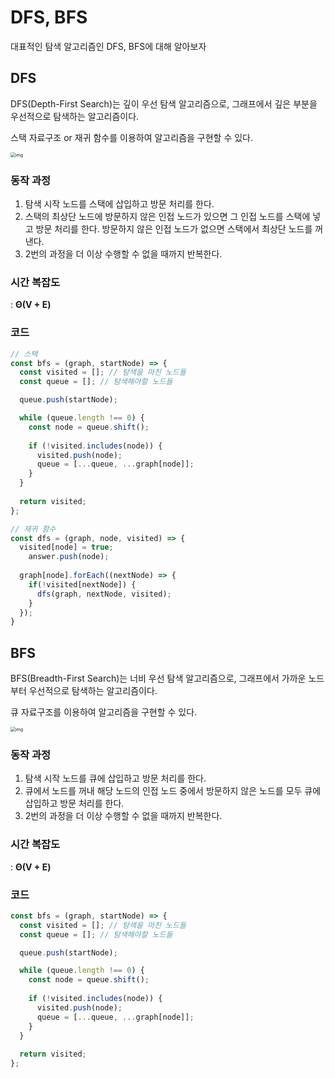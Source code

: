 # DFS, BFS

대표적인 탐색 알고리즘인 DFS, BFS에 대해 알아보자



## DFS

DFS(Depth-First Search)는 깊이 우선 탐색 알고리즘으로, 그래프에서 깊은 부분을 우선적으로 탐색하는 알고리즘이다.

스택 자료구조 or 재귀 함수를 이용하여 알고리즘을 구현할 수 있다.

<img src="https://blog.kakaocdn.net/dn/xC9Vq/btqB8n5A25K/GyOf4iwqu8euOyhwtFuyj1/img.gif" alt="img" style="zoom:50%;" />



### 동작 과정

1. 탐색 시작 노드를 스택에 삽입하고 방문 처리를 한다.
2. 스택의 최상단 노드에 방문하지 않은 인접 노드가 있으면 그 인접 노드를 스택에 넣고 방문 처리를 한다. 방문하지 않은 인접 노드가 없으면 스택에서 최상단 노드를 꺼낸다.
3. 2번의 과정을 더 이상 수행할 수 없을 때까지 반복한다.



### 시간 복잡도

: **Θ(V + E)**



### 코드

```js
// 스택
const bfs = (graph, startNode) => {
  const visited = []; // 탐색을 마친 노드들
  const queue = []; // 탐색해야할 노드들

  queue.push(startNode);

  while (queue.length !== 0) { 
    const node = queue.shift();
    
    if (!visited.includes(node)) {
      visited.push(node); 
      queue = [...queue, ...graph[node]];
    }
  }
  
  return visited;
};
```

```js
// 재귀 함수
const dfs = (graph, node, visited) => {
  visited[node] = true;
 	answer.push(node);
  
  graph[node].forEach((nextNode) => {
    if(!visited[nextNode]) {
      dfs(graph, nextNode, visited);
    }
  });
}
```



## BFS

BFS(Breadth-First Search)는 너비 우선 탐색 알고리즘으로, 그래프에서 가까운 노드부터 우선적으로 탐색하는 알고리즘이다.

큐 자료구조를 이용하여 알고리즘을 구현할 수 있다.

<img src="https://blog.kakaocdn.net/dn/c305k7/btqB5E2hI4r/ea7vFo08tkDYo4c8wkfVok/img.gif" alt="img" style="zoom:50%;" />



### 동작 과정

1. 탐색 시작 노드를 큐에 삽입하고 방문 처리를 한다.
2. 큐에서 노드를 꺼내 해당 노드의 인접 노드 중에서 방문하지 않은 노드를 모두 큐에 삽입하고 방문 처리를 한다.
3. 2번의 과정을 더 이상 수행할 수 없을 때까지 반복한다.



### 시간 복잡도

: **Θ(V + E)**



### 코드

```js
const bfs = (graph, startNode) => {
  const visited = []; // 탐색을 마친 노드들
  const queue = []; // 탐색해야할 노드들

  queue.push(startNode);

  while (queue.length !== 0) { 
    const node = queue.shift();
    
    if (!visited.includes(node)) {
      visited.push(node); 
      queue = [...queue, ...graph[node]];
    }
  }
  
  return visited;
};
```
